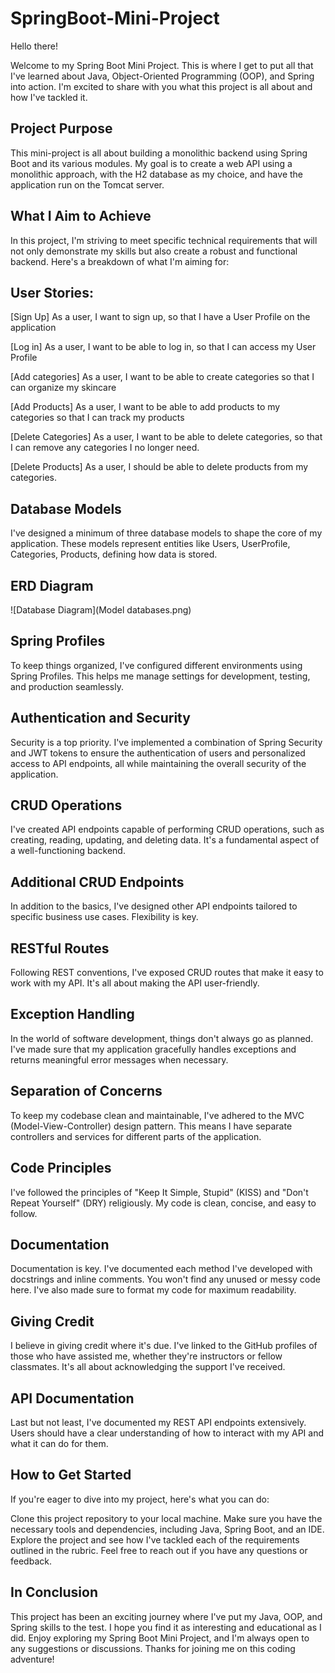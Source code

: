 # SpringBoot-Mini-Project

Hello there!

Welcome to my Spring Boot Mini Project. This is where I get to put all that I've learned about Java, Object-Oriented Programming (OOP), and Spring into action. I'm excited to share with you what this project is all about and how I've tackled it.

## Project Purpose

This mini-project is all about building a monolithic backend using Spring Boot and its various modules. My goal is to create a web API using a monolithic approach, with the H2 database as my choice, and have the application run on the Tomcat server.

## What I Aim to Achieve

In this project, I'm striving to meet specific technical requirements that will not only demonstrate my skills but also create a robust and functional backend. Here's a breakdown of what I'm aiming for:

## User Stories:

[Sign Up] As a user, I want to sign up, so that I have a User Profile on the application

[Log in] As a user, I want to be able to log in, so that I can access my User Profile

[Add categories] As a user, I want to be able to create categories so that I can organize my skincare

[Add Products] As a user, I want to be able to add products to my categories so that I can track my products

[Delete Categories] As a user, I want to be able to delete categories, so that I can remove any categories I no longer need.

[Delete Products] As a user, I should be able to delete products from my categories.

## Database Models

I've designed a minimum of three database models to shape the core of my application. These models represent entities like Users, UserProfile, Categories, Products, defining how data is stored.

## ERD Diagram

![Database Diagram](Model databases.png)

## Spring Profiles

To keep things organized, I've configured different environments using Spring Profiles. This helps me manage settings for development, testing, and production seamlessly.

## Authentication and Security

Security is a top priority. I've implemented a combination of Spring Security and JWT tokens to ensure the authentication of users and personalized access to API endpoints, all while maintaining the overall security of the application.

## CRUD Operations

I've created API endpoints capable of performing CRUD operations, such as creating, reading, updating, and deleting data. It's a fundamental aspect of a well-functioning backend.

## Additional CRUD Endpoints

In addition to the basics, I've designed other API endpoints tailored to specific business use cases. Flexibility is key.

## RESTful Routes

Following REST conventions, I've exposed CRUD routes that make it easy to work with my API. It's all about making the API user-friendly.

## Exception Handling

In the world of software development, things don't always go as planned. I've made sure that my application gracefully handles exceptions and returns meaningful error messages when necessary.

## Separation of Concerns

To keep my codebase clean and maintainable, I've adhered to the MVC (Model-View-Controller) design pattern. This means I have separate controllers and services for different parts of the application.

## Code Principles

I've followed the principles of "Keep It Simple, Stupid" (KISS) and "Don't Repeat Yourself" (DRY) religiously. My code is clean, concise, and easy to follow.

## Documentation

Documentation is key. I've documented each method I've developed with docstrings and inline comments. You won't find any unused or messy code here. I've also made sure to format my code for maximum readability.

## Giving Credit

I believe in giving credit where it's due. I've linked to the GitHub profiles of those who have assisted me, whether they're instructors or fellow classmates. It's all about acknowledging the support I've received.

## API Documentation

Last but not least, I've documented my REST API endpoints extensively. Users should have a clear understanding of how to interact with my API and what it can do for them.

## How to Get Started

If you're eager to dive into my project, here's what you can do:

Clone this project repository to your local machine.
Make sure you have the necessary tools and dependencies, including Java, Spring Boot, and an IDE.
Explore the project and see how I've tackled each of the requirements outlined in the rubric.
Feel free to reach out if you have any questions or feedback.

## In Conclusion

This project has been an exciting journey where I've put my Java, OOP, and Spring skills to the test. I hope you find it as interesting and educational as I did. Enjoy exploring my Spring Boot Mini Project, and I'm always open to any suggestions or discussions. Thanks for joining me on this coding adventure!
